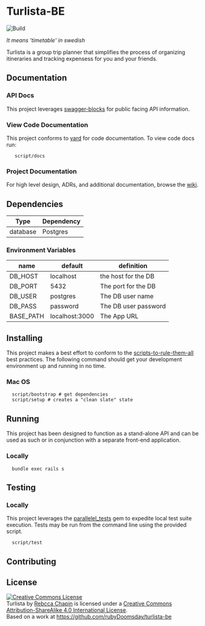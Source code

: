 # Turlista-BE

![Build](https://github.com/rubyDoomsday/turlista-be/workflows/Build/badge.svg?branch=master)

_It means 'timetable' in swedish_

Turlista is a group trip planner that simplifies the process of organizing itineraries and tracking
expensess for you and your friends.

## Documentation

### API Docs

This project leverages [swagger-blocks](https://github.com/fotinakis/swagger-blocks/) for public
facing API information.

### View Code Documentation

This project conforms to [yard](https://github.com/lsegal/yard) for code documentation. To view code
docs run:

```
   script/docs
```

### Project Documentation

For high level design, ADRs, and additional documentation, browse the [wiki](./wiki).

## Dependencies

| Type     | Dependency |
| -------- | ---------- |
| database | Postgres   |

### Environment Variables

| name      | default        | definition           |
| --------- | -------------- | -------------------- |
| DB_HOST   | localhost      | the host for the DB  |
| DB_PORT   | 5432           | The port for the DB  |
| DB_USER   | postgres       | The DB user name     |
| DB_PASS   | password       | The DB user password |
| BASE_PATH | localhost:3000 | The App URL          |

## Installing

This project makes a best effort to conform to the
[scripts-to-rule-them-all](https://github.com/github/scripts-to-rule-them-all) best practices.
The following command should get your development environment up and running in no time.

### Mac OS

```
  script/bootstrap # get dependencies
  script/setup # creates a "clean slate" state
```

## Running

This project has been designed to function as a stand-alone API and can be used as such or in
conjunction with a separate front-end application.

### Locally

```
  bundle exec rails s
```

## Testing

### Locally

This project leverages the [parallelel_tests](https://github.com/grosser/parallel_tests) gem to
expedite local test suite execution. Tests may be run from the command line using the provided
script.

```
  script/test
```

## Contributing

## License

<a rel="license" href="http://creativecommons.org/licenses/by-sa/4.0/"><img alt="Creative Commons
License" style="border-width:0" src="https://i.creativecommons.org/l/by-sa/4.0/88x31.png" /></a><br
/><span xmlns:dct="http://purl.org/dc/terms/" href="http://purl.org/dc/dcmitype/Text"
property="dct:title" rel="dct:type">Turlista</span> by <a xmlns:cc="http://creativecommons.org/ns#"
href="https://github.com/rubyDoomsday/turlista-be" property="cc:attributionName"
rel="cc:attributionURL">Rebcca Chapin</a> is licensed under a <a rel="license"
href="http://creativecommons.org/licenses/by-sa/4.0/">Creative Commons Attribution-ShareAlike 4.0
International License</a>.<br />Based on a work at <a xmlns:dct="http://purl.org/dc/terms/"
href="https://github.com/rubyDoomsday/turlista-be"
rel="dct:source">https://github.com/rubyDoomsday/turlista-be</a>
